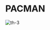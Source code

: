 # PACMAN
![th-3](https://user-images.githubusercontent.com/74380189/163422373-8fef2484-82d7-45f8-b3bd-5ea9dcfeac13.jpg)
